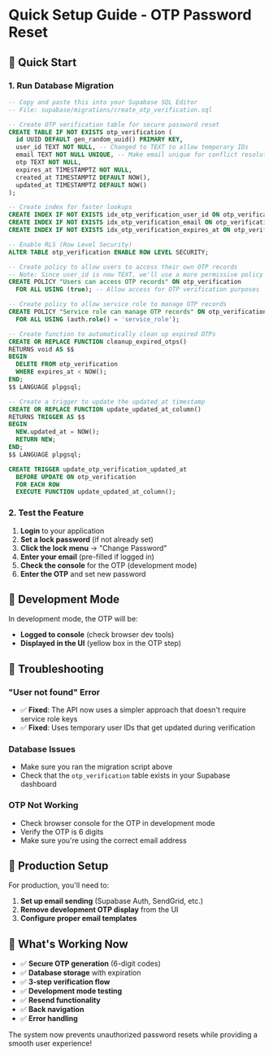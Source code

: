 # Quick Setup Guide - OTP Password Reset

## 🚀 Quick Start

### 1. **Run Database Migration**
```sql
-- Copy and paste this into your Supabase SQL Editor
-- File: supabase/migrations/create_otp_verification.sql

-- Create OTP verification table for secure password reset
CREATE TABLE IF NOT EXISTS otp_verification (
  id UUID DEFAULT gen_random_uuid() PRIMARY KEY,
  user_id TEXT NOT NULL, -- Changed to TEXT to allow temporary IDs
  email TEXT NOT NULL UNIQUE, -- Make email unique for conflict resolution
  otp TEXT NOT NULL,
  expires_at TIMESTAMPTZ NOT NULL,
  created_at TIMESTAMPTZ DEFAULT NOW(),
  updated_at TIMESTAMPTZ DEFAULT NOW()
);

-- Create index for faster lookups
CREATE INDEX IF NOT EXISTS idx_otp_verification_user_id ON otp_verification(user_id);
CREATE INDEX IF NOT EXISTS idx_otp_verification_email ON otp_verification(email);
CREATE INDEX IF NOT EXISTS idx_otp_verification_expires_at ON otp_verification(expires_at);

-- Enable RLS (Row Level Security)
ALTER TABLE otp_verification ENABLE ROW LEVEL SECURITY;

-- Create policy to allow users to access their own OTP records
-- Note: Since user_id is now TEXT, we'll use a more permissive policy for OTP verification
CREATE POLICY "Users can access OTP records" ON otp_verification
  FOR ALL USING (true); -- Allow access for OTP verification purposes

-- Create policy to allow service role to manage OTP records
CREATE POLICY "Service role can manage OTP records" ON otp_verification
  FOR ALL USING (auth.role() = 'service_role');

-- Create function to automatically clean up expired OTPs
CREATE OR REPLACE FUNCTION cleanup_expired_otps()
RETURNS void AS $$
BEGIN
  DELETE FROM otp_verification 
  WHERE expires_at < NOW();
END;
$$ LANGUAGE plpgsql;

-- Create a trigger to update the updated_at timestamp
CREATE OR REPLACE FUNCTION update_updated_at_column()
RETURNS TRIGGER AS $$
BEGIN
  NEW.updated_at = NOW();
  RETURN NEW;
END;
$$ LANGUAGE plpgsql;

CREATE TRIGGER update_otp_verification_updated_at
  BEFORE UPDATE ON otp_verification
  FOR EACH ROW
  EXECUTE FUNCTION update_updated_at_column();
```

### 2. **Test the Feature**
1. **Login** to your application
2. **Set a lock password** (if not already set)
3. **Click the lock menu** → "Change Password"
4. **Enter your email** (pre-filled if logged in)
5. **Check the console** for the OTP (development mode)
6. **Enter the OTP** and set new password

## 🔧 Development Mode

In development mode, the OTP will be:
- **Logged to console** (check browser dev tools)
- **Displayed in the UI** (yellow box in the OTP step)

## 🐛 Troubleshooting

### "User not found" Error
- ✅ **Fixed**: The API now uses a simpler approach that doesn't require service role keys
- ✅ **Fixed**: Uses temporary user IDs that get updated during verification

### Database Issues
- Make sure you ran the migration script above
- Check that the `otp_verification` table exists in your Supabase dashboard

### OTP Not Working
- Check browser console for the OTP in development mode
- Verify the OTP is 6 digits
- Make sure you're using the correct email address

## 📧 Production Setup

For production, you'll need to:
1. **Set up email sending** (Supabase Auth, SendGrid, etc.)
2. **Remove development OTP display** from the UI
3. **Configure proper email templates**

## 🎯 What's Working Now

- ✅ **Secure OTP generation** (6-digit codes)
- ✅ **Database storage** with expiration
- ✅ **3-step verification flow**
- ✅ **Development mode testing**
- ✅ **Resend functionality**
- ✅ **Back navigation**
- ✅ **Error handling**

The system now prevents unauthorized password resets while providing a smooth user experience!

